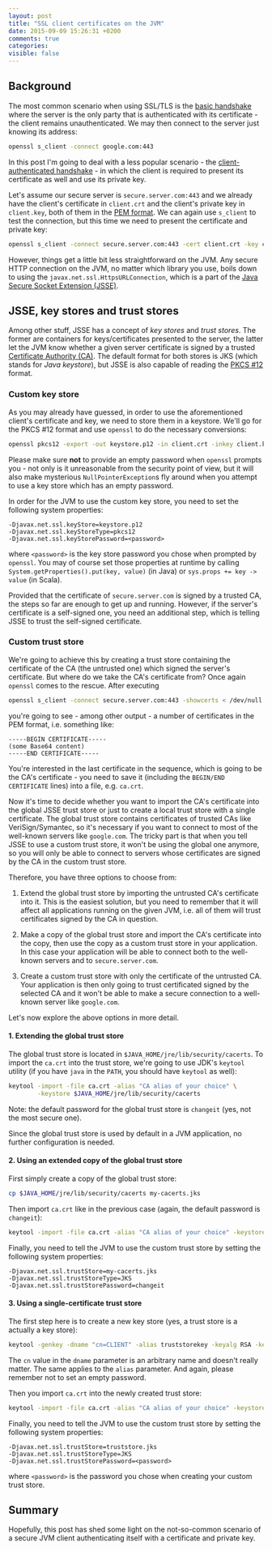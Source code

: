 ```yaml
---
layout: post
title: "SSL client certificates on the JVM"
date: 2015-09-09 15:26:31 +0200
comments: true
categories:
visible: false
---
```


## Background

The most common scenario when using SSL/TLS is the [basic handshake](https://en.wikipedia.org/wiki/Transport_Layer_Security#Basic_TLS_handshake) where the server is the only party that is authenticated with its certificate - the client remains unauthenticated. We may then connect to the server just knowing its address:

```bash
openssl s_client -connect google.com:443
```

In this post I'm going to deal with a less popular scenario - the [client-authenticated handshake](https://en.wikipedia.org/wiki/Transport_Layer_Security#Client-authenticated_TLS_handshake) - in which the client is required to present its certificate as well and use its private key.

Let's assume our secure server is `secure.server.com:443` and we already have the client's certificate in `client.crt` and the client's private key in `client.key`, both of them in the [PEM format](https://en.wikipedia.org/wiki/Privacy-enhanced_Electronic_Mail#Sample_PEM_format_x_509_cert). We can again use `s_client` to test the connection, but this time we need to present the certificate and private key:

```bash
openssl s_client -connect secure.server.com:443 -cert client.crt -key client.key
```

However, things get a little bit less straightforward on the JVM. Any secure HTTP connection on the JVM, no matter which library you use, boils down to using the `javax.net.ssl.HttpsURLConnection`, which is a part of the [Java Secure Socket Extension (JSSE)](https://docs.oracle.com/javase/8/docs/technotes/guides/security/jsse/JSSERefGuide.html).

## JSSE, key stores and trust stores

Among other stuff, JSSE has a concept of _key stores_ and _trust stores_. The former are containers for keys/certificates presented to the server, the latter let the JVM know whether a given server certificate is signed by a trusted [Certificate Authority (CA)](https://en.wikipedia.org/wiki/Transport_Layer_Security#Certificate_Authorities). The default format for both stores is JKS (which stands for _Java keystore_), but JSSE is also capable of reading the [PKCS #12](https://en.wikipedia.org/wiki/PKCS_12) format.

### Custom key store

As you may already have guessed, in order to use the aforementioned client's certificate and key, we need to store them in a keystore. We'll go for the PKCS #12 format and use `openssl` to do the necessary conversions:

```bash
openssl pkcs12 -export -out keystore.p12 -in client.crt -inkey client.key
```

Please make sure **not** to provide an empty password when `openssl` prompts you - not only is it unreasonable from the security point of view, but it will also make mysterious `NullPointerException`s fly around when you attempt to use a key store which has an empty password.

In order for the JVM to use the custom key store, you need to set the following system properties:

  ```
  -Djavax.net.ssl.keyStore=keystore.p12
  -Djavax.net.ssl.keyStoreType=pkcs12
  -Djavax.net.ssl.keyStorePassword=<password>
  ```

where `<password>` is the key store password you chose when prompted by `openssl`. You may of course set those properties at runtime by calling `System.getProperties().put(key, value)` (in Java) or `sys.props += key -> value` (in Scala).

Provided that the certificate of `secure.server.com` is signed by a trusted CA, the steps so far are enough to get up and running. However, if the server's certificate is a self-signed one, you need an additional step, which is telling JSSE to trust the self-signed certificate.

### Custom trust store

We're going to achieve this by creating a trust store containing the certificate of the CA (the untrusted one) which signed the server's certificate. But where do we take the CA's certificate from? Once again `openssl` comes to the rescue. After executing

```bash
openssl s_client -connect secure.server.com:443 -showcerts < /dev/null
```

you're going to see - among other output - a number of certificates in the PEM format, i.e. something like:

  ```
  -----BEGIN CERTIFICATE-----
  (some Base64 content)
  -----END CERTIFICATE-----
  ```

You're interested in the last certificate in the sequence, which is going to be the CA's certificate - you need to save it (including the `BEGIN/END CERTIFICATE` lines) into a file, e.g. `ca.crt`.

Now it's time to decide whether you want to import the CA's certificate into the global JSSE trust store or just to create a local trust store with a single certificate. The global trust store contains certificates of trusted CAs like VeriSign/Symantec, so it's necessary if you want to connect to most of the well-known servers like `google.com`. The tricky part is that when you tell JSSE to use a custom trust store, it won't be using the global one anymore, so you will only be able to connect to servers whose certificates are signed by the CA in the custom trust store.

Therefore, you have three options to choose from:

1. Extend the global trust store by importing the untrusted CA's certificate into it. This is the easiest solution, but you need to remember that it will affect all applications running on the given JVM, i.e. all of them will trust certificates signed by the CA in question.

2. Make a copy of the global trust store and import the CA's certificate into the copy, then use the copy as a custom trust store in your application. In this case your application will be able to connect both to the well-known servers and to `secure.server.com`.

3. Create a custom trust store with only the certificate of the untrusted CA. Your application is then only going to trust certificated signed by the selected CA and it won't be able to make a secure connection to a well-known server like `google.com`.

Let's now explore the above options in more detail.

#### 1. Extending the global trust store

The global trust store is located in `$JAVA_HOME/jre/lib/security/cacerts`. To import the `ca.crt` into the trust store, we're going to use JDK's `keytool` utility (if you have `java` in the `PATH`, you should have `keytool` as well):

```bash
keytool -import -file ca.crt -alias "CA alias of your choice" \
        -keystore $JAVA_HOME/jre/lib/security/cacerts
```

Note: the default password for the global trust store is `changeit` (yes, not the most secure one).

Since the global trust store is used by default in a JVM application, no further configuration is needed.

#### 2. Using an extended copy of the global trust store

First simply create a copy of the global trust store:

```bash
cp $JAVA_HOME/jre/lib/security/cacerts my-cacerts.jks
```

Then import `ca.crt` like in the previous case (again, the default password is `changeit`):

```bash
keytool -import -file ca.crt -alias "CA alias of your choice" -keystore my-cacerts.jks
```

Finally, you need to tell the JVM to use the custom trust store by setting the following system properties:

  ```
  -Djavax.net.ssl.trustStore=my-cacerts.jks
  -Djavax.net.ssl.trustStoreType=JKS
  -Djavax.net.ssl.trustStorePassword=changeit
  ```

#### 3. Using a single-certificate trust store

The first step here is to create a new key store (yes, a trust store is a actually a key store):

```bash
keytool -genkey -dname "cn=CLIENT" -alias truststorekey -keyalg RSA -keystore truststore.jks
```

The `cn` value in the `dname` parameter is an arbitrary name and doesn't really matter. The same applies to the `alias` parameter. And again, please remember not to set an empty password.

Then you import `ca.crt` into the newly created trust store:

```bash
keytool -import -file ca.crt -alias "CA alias of your choice" -keystore truststore.jks
```

Finally, you need to tell the JVM to use the custom trust store by setting the following system properties:

  ```
  -Djavax.net.ssl.trustStore=truststore.jks
  -Djavax.net.ssl.trustStoreType=JKS
  -Djavax.net.ssl.trustStorePassword=<password>
  ```

where `<password>` is the password you chose when creating your custom trust store.

## Summary

Hopefully, this post has shed some light on the not-so-common scenario of a secure JVM client authenticating itself with a certificate and private key.
